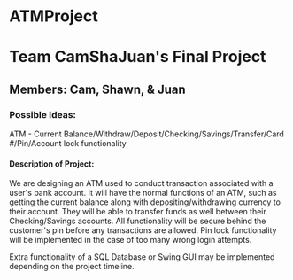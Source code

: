 # ATMProject


# Team CamShaJuan's Final Project


## Members: Cam, Shawn, & Juan


### Possible Ideas:
ATM - Current Balance/Withdraw/Deposit/Checking/Savings/Transfer/Card #/Pin/Account lock functionality


    
    
#### Description of Project:
We are designing an ATM used to conduct transaction associated with a user's bank account.
It will have the normal functions of an ATM, such as getting the current balance along with depositing/withdrawing
currency to their account. They will be able to transfer funds as well between their Checking/Savings accounts.
All functionality will be secure behind the customer's pin before any transactions are allowed. Pin lock functionality will be implemented
in the case of too many wrong login attempts.

Extra functionality of a SQL Database or Swing GUI may be implemented depending on the project timeline.
